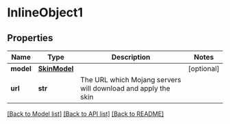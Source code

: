 # InlineObject1

## Properties
Name | Type | Description | Notes
------------ | ------------- | ------------- | -------------
**model** | [**SkinModel**](SkinModel.md) |  | [optional] 
**url** | **str** | The URL which Mojang servers will download and apply the skin | 

[[Back to Model list]](../README.md#documentation-for-models) [[Back to API list]](../README.md#documentation-for-api-endpoints) [[Back to README]](../README.md)


